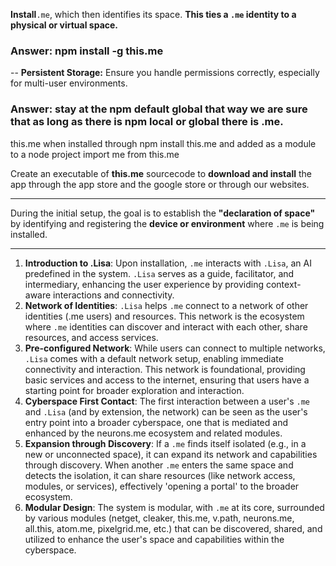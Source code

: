 **Install**`.me`, which then identifies its space. **This ties a `.me` identity to a physical or virtual space.**

### Answer: npm install -g this.me

-- **Persistent Storage:** Ensure you handle permissions correctly, especially for multi-user environments.

### Answer:  stay at the npm default global that way we are sure that as long as there is npm local or global there is .me.



this.me when installed through npm install this.me and added as a module to a node project
import me from this.me



Create an executable of **this.me** sourcecode to **download and install** the app through the app store and the google store or through our websites.

-----



During the initial setup, the goal is to establish the **"declaration of space"** by identifying and registering the **device or environment** where `.me` is being installed. 

-----



1. **Introduction to .Lisa**: Upon installation, `.me` interacts with `.Lisa`, an AI predefined in the system. `.Lisa` serves as a guide, facilitator, and intermediary, enhancing the user experience by providing context-aware interactions and connectivity.
2. **Network of Identities**: `.Lisa` helps `.me` connect to a network of other identities (.me users) and resources. This network is the ecosystem where `.me` identities can discover and interact with each other, share resources, and access services.
3. **Pre-configured Network**: While users can connect to multiple networks, `.Lisa` comes with a default network setup, enabling immediate connectivity and interaction. This network is foundational, providing basic services and access to the internet, ensuring that users have a starting point for broader exploration and interaction.
4. **Cyberspace First Contact**: The first interaction between a user's `.me` and `.Lisa` (and by extension, the network) can be seen as the user's entry point into a broader cyberspace, one that is mediated and enhanced by the neurons.me ecosystem and related modules.
5. **Expansion through Discovery**: If a `.me` finds itself isolated (e.g., in a new or unconnected space), it can expand its network and capabilities through discovery. When another `.me` enters the same space and detects the isolation, it can share resources (like network access, modules, or services), effectively 'opening a portal' to the broader ecosystem.
6. **Modular Design**: The system is modular, with `.me` at its core, surrounded by various modules (netget, cleaker, this.me, v.path, neurons.me, all.this, atom.me, pixelgrid.me, etc.) that can be discovered, shared, and utilized to enhance the user's space and capabilities within the cyberspace.